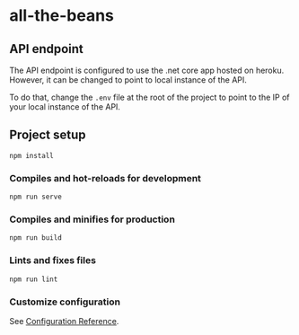 # all-the-beans

## API endpoint
The API endpoint is configured to use the .net core app hosted on heroku. However, it can be changed to point to local instance of the API.

To do that, change the ``` .env ``` file at the root of the project to point to the IP of your local instance of the API.

## Project setup
```
npm install
```

### Compiles and hot-reloads for development
```
npm run serve
```

### Compiles and minifies for production
```
npm run build
```

### Lints and fixes files
```
npm run lint
```

### Customize configuration
See [Configuration Reference](https://cli.vuejs.org/config/).

